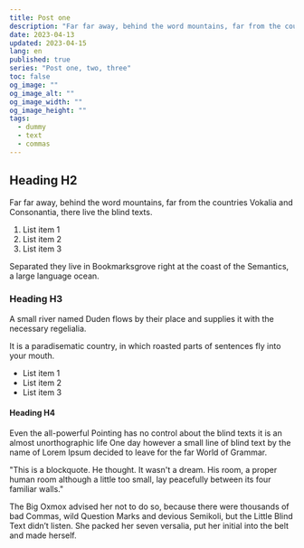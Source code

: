 ```yaml
---
title: Post one
description: "Far far away, behind the word mountains, far from the countries Vokalia and Consonantia, there live the blind texts."
date: 2023-04-13
updated: 2023-04-15
lang: en
published: true
series: "Post one, two, three"
toc: false
og_image: ""
og_image_alt: ""
og_image_width: ""
og_image_height: ""
tags: 
  - dummy
  - text
  - commas
---
```

<auto-toc></auto-toc>

## Heading H2
Far far away, behind the word mountains, far from the countries Vokalia and Consonantia, there live the blind texts.
1. List item 1
2. List item 2
3. List item 3

Separated they live in Bookmarksgrove right at the coast of the Semantics, a large language ocean.

### Heading H3
A small river named Duden flows by their place and supplies it with the necessary regelialia.

It is a paradisematic country, in which roasted parts of sentences fly into your mouth.
* List item 1
* List item 2
* List item 3

#### Heading H4
Even the all-powerful Pointing has no control about the blind texts it is an almost unorthographic life One day however a small line of blind text by the name of Lorem Ipsum decided to leave for the far World of Grammar.

<block-quote cite="https://webc-starter-kit.netlify.app/blog/posts/post-one/">
"This is a blockquote. He thought. It wasn't a dream. His room, a proper human room although a little too small, lay peacefully between its four familiar walls."
</block-quote>

The Big Oxmox advised her not to do so, because there were thousands of bad Commas, wild Question Marks and devious Semikoli, but the Little Blind Text didn’t listen. She packed her seven versalia, put her initial into the belt and made herself.
